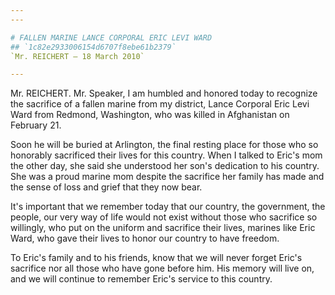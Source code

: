 ```yaml
---
---

# FALLEN MARINE LANCE CORPORAL ERIC LEVI WARD
## `1c82e2933006154d6707f8ebe61b2379`
`Mr. REICHERT — 18 March 2010`

---
```



Mr. REICHERT. Mr. Speaker, I am humbled and honored today to 
recognize the sacrifice of a fallen marine from my district, Lance 
Corporal Eric Levi Ward from Redmond, Washington, who was killed in 
Afghanistan on February 21.

Soon he will be buried at Arlington, the final resting place for 
those who so honorably sacrificed their lives for this country. When I 
talked to Eric's mom the other day, she said she understood her son's 
dedication to his country. She was a proud marine mom despite the 
sacrifice her family has made and the sense of loss and grief that they 
now bear.

It's important that we remember today that our country, the 
government, the people, our very way of life would not exist without 
those who sacrifice so willingly, who put on the uniform and sacrifice 
their lives, marines like Eric Ward, who gave their lives to honor our 
country to have freedom.

To Eric's family and to his friends, know that we will never forget 
Eric's sacrifice nor all those who have gone before him. His memory 
will live on, and we will continue to remember Eric's service to this 
country.
